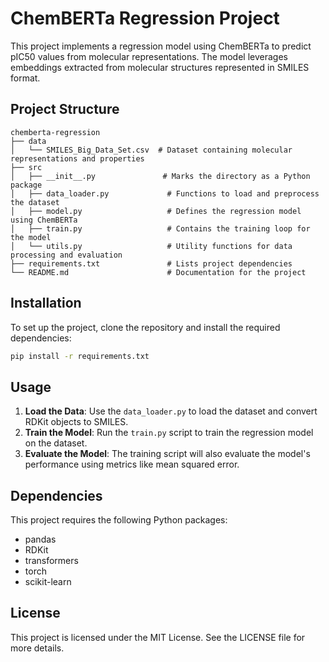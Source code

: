 # ChemBERTa Regression Project

This project implements a regression model using ChemBERTa to predict pIC50 values from molecular representations. The model leverages embeddings extracted from molecular structures represented in SMILES format.

## Project Structure

```
chemberta-regression
├── data
│   └── SMILES_Big_Data_Set.csv  # Dataset containing molecular representations and properties
├── src
│   ├── __init__.py               # Marks the directory as a Python package
│   ├── data_loader.py             # Functions to load and preprocess the dataset
│   ├── model.py                   # Defines the regression model using ChemBERTa
│   ├── train.py                   # Contains the training loop for the model
│   └── utils.py                   # Utility functions for data processing and evaluation
├── requirements.txt               # Lists project dependencies
└── README.md                      # Documentation for the project
```

## Installation

To set up the project, clone the repository and install the required dependencies:

```bash
pip install -r requirements.txt
```

## Usage

1. **Load the Data**: Use the `data_loader.py` to load the dataset and convert RDKit objects to SMILES.
2. **Train the Model**: Run the `train.py` script to train the regression model on the dataset.
3. **Evaluate the Model**: The training script will also evaluate the model's performance using metrics like mean squared error.

## Dependencies

This project requires the following Python packages:

- pandas
- RDKit
- transformers
- torch
- scikit-learn

## License

This project is licensed under the MIT License. See the LICENSE file for more details.
